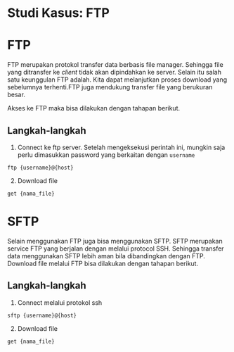 # Studi Kasus: FTP

# FTP
FTP merupakan protokol transfer data berbasis file manager. Sehingga file yang ditransfer ke _client_ tidak akan dipindahkan ke server. Selain itu salah satu keunggulan FTP adalah. Kita dapat melanjutkan proses download yang sebelumnya terhenti.FTP juga mendukung transfer file yang berukuran besar.

Akses ke FTP maka bisa dilakukan dengan tahapan berikut.

## Langkah-langkah

1. Connect ke ftp server. Setelah mengeksekusi perintah ini, mungkin saja perlu dimasukkan password yang berkaitan dengan `username`
```shell
ftp {username}@{host}
```

2. Download file
```shell
get {nama_file}
```

# SFTP
Selain menggunakan FTP juga bisa menggunakan SFTP. SFTP merupakan service FTP yang berjalan dengan melalui protocol SSH. Sehingga transfer data menggunakan SFTP lebih aman bila dibandingkan dengan FTP. Download file melalui FTP bisa dilakukan dengan tahapan berikut.

## Langkah-langkah

1. Connect melalui protokol ssh
```shell
sftp {username}@{host}
```

2. Download file
```shell
get {nama_file}
```
